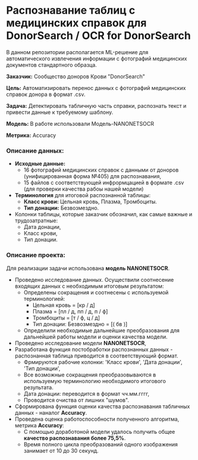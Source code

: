 # **Распознавание таблиц с медицинских справок для DonorSearch / OCR for DonorSearch**
В данном репозитории располагается ML-решение для автоматического извлечения информации с фотографий медицинских документов стандартного образца.

**Заказчик:** Сообщество доноров Крови "DonorSearch"

**Цель:** Автоматизировать перенос данных с фотографий медицинских справок донора в формат .csv.

**Задача:** Детектировать табличную часть справки, распознать текст и привести данные к требуемому шаблону.

**Модель:** В работе использовали Модель-NANONETSOCR

**Метрика:** Accuracy

### **Описание данных:**
- **Исходные данные:**
  - 16 фотографий медицинских справок с данными от доноров (унифицированная форма №405) для распознавания, 
  - 15 файлов с соответствующей инфрормцацией в формате .csv (для проверки качества рабоы нашей модели)
- **Терминология** для итоговой распознанной таблицы:
  - **Класс крови:** Цельная кровь, Плазма, Тромбоциты. 
  - **Тип донации:** Безвозмездно.
- Колонки таблицы, которые заказчик обозначил, как самые важные и трудозатратные: 
  - Дата донации,
  - Класс крови,
  - Тип донации.

### **Описание проекта:**
Для реализации задачи использована **модель NANONETSOCR**. 
- Проведено исследование данных. Осуществили соотнесение входящих данных с необходимым итоговым результатом:
  - Определены сокращения и соотнесены с используемой терминологией:
      - Цельная кровь = [кр / д]
      - Плазма = [пл / д, пп / д, п / ф]
      - Тромбоциты = [т / ф, ц / д]
      - Тип донации: Безвозмездно = [( бв )]
  - Определили необходимые дальнейшие преобразования для дальнейшей работы модели и оценки качества модели.
- Проведено исследование модели **NANONETSOCR**,
- Разработана функция постобработки распознанных данных - распознанная таблица приводится в соответствующий формат.
  - Фрмируются рабочие колонки: 'Класс крови', 'Дата донации', 'Тип донации',
  - Все возможные сокращения преобразовываются в используемую терминологию необходимого итогового результата.
  - Дата донации: переводится в формат чч.мм.гггг,
  - Проводится очиства от лишних "шумов".
- Сформирована функция оценки качества распознавания табличных данных - наналог **Accuracy**. 
- Проведена оценка работоспособности полученного алгоритма, метрика **Accuracy**:
  - С помощью доработоной модели удалось получить общее **качество распознавания более 75,5%**.
  - Время полного цикла преобразований одного изображения занимает от 10 до 30 секунд.
